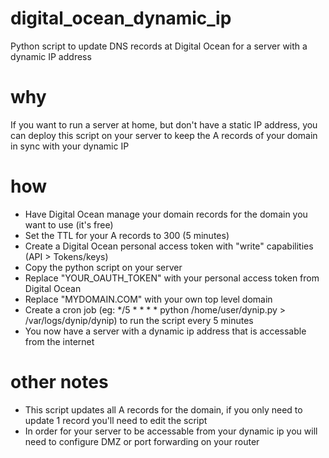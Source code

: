 # digital_ocean_dynamic_ip
Python script to update DNS records at Digital Ocean for a server with a dynamic IP address

# why
If you want to run a server at home, but don't have a static IP address, you can deploy this script on your server to keep the A records of your domain in sync with your dynamic IP

# how
- Have Digital Ocean manage your domain records for the domain you want to use (it's free)
- Set the TTL for your A records to 300 (5 minutes)
- Create a Digital Ocean personal access token with "write" capabilities (API > Tokens/keys)
- Copy the python script on your server
- Replace "YOUR_OAUTH_TOKEN" with your personal access token from Digital Ocean
- Replace "MYDOMAIN.COM" with your own top level domain
- Create a cron job (eg: */5 * * * * python /home/user/dynip.py > /var/logs/dynip/dynip) to run the script every 5 minutes
- You now have a server with a dynamic ip address that is accessable from the internet

# other notes
- This script updates all A records for the domain, if you only need to update 1 record you'll need to edit the script
- In order for your server to be accessable from your dynamic ip you will need to configure DMZ or port forwarding on your router
